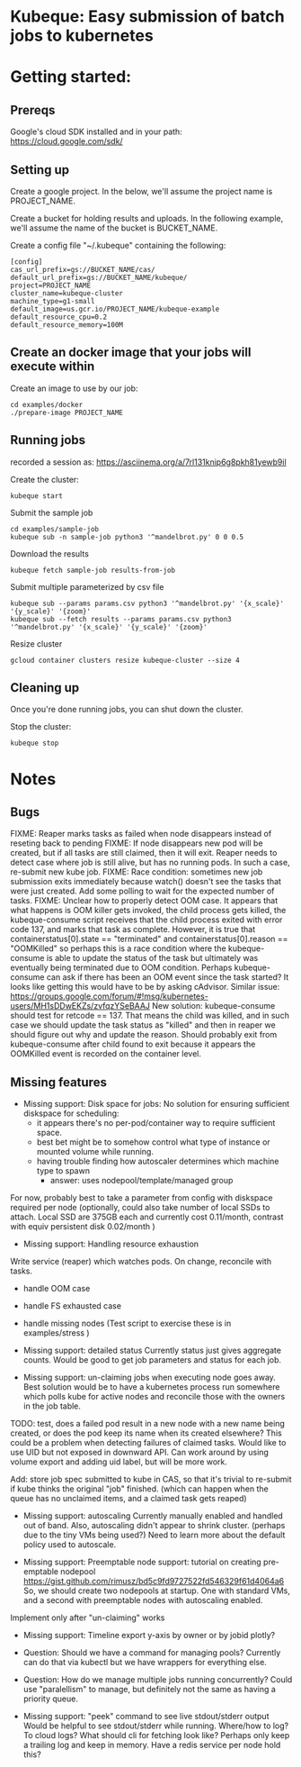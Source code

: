 # Kubeque: Easy submission of batch jobs to kubernetes

# Getting started:

## Prereqs
Google's cloud SDK installed and in your path: https://cloud.google.com/sdk/

## Setting up

Create a google project.  In the below, we'll assume the project name is PROJECT_NAME.

Create a bucket for holding results and uploads.  In the following example, we'll assume the name of the bucket is BUCKET_NAME.

Create a config file "~/.kubeque" containing the following:

```
[config]
cas_url_prefix=gs://BUCKET_NAME/cas/
default_url_prefix=gs://BUCKET_NAME/kubeque/
project=PROJECT_NAME
cluster_name=kubeque-cluster
machine_type=g1-small
default_image=us.gcr.io/PROJECT_NAME/kubeque-example
default_resource_cpu=0.2
default_resource_memory=100M
```

## Create an docker image that your jobs will execute within

Create an image to use by our job:
```
cd examples/docker
./prepare-image PROJECT_NAME
```

## Running jobs

recorded a session as:
https://asciinema.org/a/7rl131knip6g8pkh81yewb9il

Create the cluster:
```
kubeque start 
```

Submit the sample job
```
cd examples/sample-job
kubeque sub -n sample-job python3 '^mandelbrot.py' 0 0 0.5
```

Download the results
```
kubeque fetch sample-job results-from-job
```

Submit multiple parameterized by csv file
```
kubeque sub --params params.csv python3 '^mandelbrot.py' '{x_scale}' '{y_scale}' '{zoom}'
kubeque sub --fetch results --params params.csv python3 '^mandelbrot.py' '{x_scale}' '{y_scale}' '{zoom}'

```

Resize cluster
```
gcloud container clusters resize kubeque-cluster --size 4
```

## Cleaning up

Once you're done running jobs, you can shut down the cluster.

Stop the cluster:
```
kubeque stop
```

# Notes

## Bugs

FIXME: Reaper marks tasks as failed when node disappears instead of reseting back to pending
FIXME: If node disappears new pod will be created, but if all tasks are still claimed, then it will exit.  Reaper needs to detect case where job is still alive, but has no running pods.  In such a case, re-submit new kube job.
FIXME: Race condition: sometimes new job submission exits immediately because watch() doesn't see the tasks that were just created.  Add some polling to wait for the expected number of tasks.
FIXME: Unclear how to properly detect OOM case.  It appears that what happens is OOM killer gets invoked, the child process gets killed, the kubeque-consume script receives that the child process exited with error code 137, and marks that task as complete. 
However, it is true that containerstatus[0].state == "terminated" and containerstatus[0].reason == "OOMKilled" so perhaps this is a race condition where the kubeque-consume is able to update the status of the task but 
ultimately was eventually being terminated due to OOM condition.   Perhaps kubeque-consume can ask if there has been an OOM event since the task started?
It looks like getting this would have to be by asking cAdvisor.  Similar issue:
https://groups.google.com/forum/#!msg/kubernetes-users/MH1sDDwEKZs/zvfqzYSeBAAJ
New solution: kubeque-consume should test for retcode == 137.  That means the child was killed, and in such case we should update the task status as "killed" and then in reaper we should figure out why and update the reason.
Should probably exit from kubeque-consume after child found to exit because it appears the OOMKilled event is recorded on the container level.

## Missing features

* Missing support: Disk space for jobs:
No solution for ensuring sufficient diskspace for scheduling:
    - it appears there's no per-pod/container way to require sufficient space.
    - best bet might be to somehow control what type of instance or mounted volume while running.
    - having trouble finding how autoscaler determines which machine type to spawn
        - answer: uses nodepool/template/managed group

For now, probably best to take a parameter from config with diskspace required per node (optionally, could also 
take number of local SSDs to attach.  Local SSD are 375GB each and currently cost 0.11/month, contrast with equiv persistent disk 0.02/month )

* Missing support: Handling resource exhaustion

Write service (reaper) which watches pods.  On change, reconcile with tasks.
* handle OOM case
* handle FS exhausted case
* handle missing nodes
(Test script to exercise these is in examples/stress )

* Missing support: detailed status
Currently status just gives aggregate counts.  Would be good to get job parameters and status for each job.

* Missing support: un-claiming jobs when executing node goes away.
Best solution would be to have a kubernetes process run somewhere which polls kube for active nodes and reconcile 
those with the owners in the job table.  

TODO: test, does a failed pod result in a new node with a new name being created, or does the pod keep its name when its created elsewhere?
This could be a problem when detecting failures of claimed tasks.  Would like to use UID but not exposed in downward API.  Can work around by
using volume export and adding uid label, but will be more work.

Add: store job spec submitted to kube in CAS, so that it's trivial to re-submit if kube thinks the original "job" finished.  (which can happen when the queue has no unclaimed items, and a claimed task gets reaped)

* Missing support: autoscaling
Currently manually enabled and handled out of band.  Also, autoscaling didn't appear to shrink cluster.  (perhaps due to the tiny VMs being used?)
Need to learn more about the default policy used to autoscale.  

* Missing support: Preemptable node support:
tutorial on creating pre-emptable nodepool
https://gist.github.com/rimusz/bd5c9fd9727522fd546329f61d4064a6
So, we should create two nodepools at startup.  One with standard VMs, and a second with preemptable nodes with autoscaling enabled.

Implement only after "un-claiming" works

* Missing support: Timeline export
y-axis by owner or by jobid
plotly?

* Question: Should we have a command for managing pools?  Currently can do that via kubectl but we have wrappers for everything else.

* Question: How do we manage multiple jobs running concurrently? 
Could use "paralellism" to manage, but definitely not the same as having a priority queue.

* Missing support: "peek" command to see live stdout/stderr output
Would be helpful to see stdout/stderr while running.  Where/how to log?  To cloud logs?
What should cli for fetching look like?
Perhaps only keep a trailing log and keep in memory.  Have a redis service per node hold this?  
